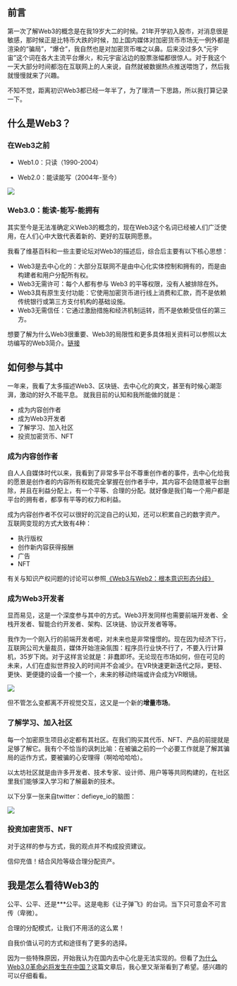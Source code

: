 ## 前言

第一次了解Web3的概念是在我19岁大二的时候。21年开学初入股市，对消息很是敏感，那时候正是比特币大跌的时候，加上国内媒体对加密货币市场无一例外都是渲染的“骗局”，“爆仓”，我自然也是对加密货币嗤之以鼻。后来没过多久“元宇宙”这个词在各大主流平台爆火，和元宇宙沾边的股票涨幅都很惊人。对于我这个一天大部分时间都泡在互联网上的人来说，自然就被数据热点推送喂饱了，然后我就慢慢就来了兴趣。

不知不觉，距离初识Web3都已经一年半了，为了理清一下思路，所以我打算记录一下。

## 什么是Web3？

### 在Web3之前

* Web1.0：只读（1990-2004）
  
* Web2.0：能读能写（2004年-至今）

![](https://photo.yujunyan.xyz/web3.png)
  
### Web3.0：能读-能写-能拥有

其实至今是无法准确定义Web3的概念的，现在Web3这个名词已经被人们广泛使用，在人们心中大致代表着新的、更好的互联网愿景。

我看了维基百科和一些主要论坛对Web3的描述后，综合后主要有以下核心思想：

* Web3是去中心化的：大部分互联网不是由中心化实体控制和拥有的，而是由构建者和用户分配所有权。
* Web3无需许可：每个人都有参与 Web3 的平等权限，没有人被排除在外。
* Web3具有原生支付功能：它使用加密货币进行线上消费和汇款，而不是依赖传统银行或第三方支付机构的基础设施。
* Web3无需信任：它通过激励措施和经济机制运转，而不是依赖受信任的第三方。

想要了解为什么Web3很重要、Web3的局限性和更多具体相关资料可以参照以太坊编写的Web3简介。[链接](https://ethereum.org/zh/web3/#early-internet)

## 如何参与其中

一年来，我看了太多描述Web3、区块链、去中心化的爽文，甚至有时候心潮澎湃，激动的好久不能平息。
就我目前的认知和我所能做的就是：

* 成为内容创作者
* 成为Web3开发者
* 了解学习、加入社区
* 投资加密货币、NFT

### 成为内容创作者

自人人自媒体时代以来，我看到了非常多平台不尊重创作者的事件，去中心化给我的愿景是创作者的内容所有权能完全掌握在创作者手中，其内容不会随意被平台删除，并且在利益分配上，有一个平等、合理的分配。就好像是我们每一个用户都是平台的拥有者，都享有平等的权力和利益。

成为内容创作者不仅可以很好的沉淀自己的认知，还可以积累自己的数字资产。
互联网变现的方式大致有4种：

* 执行版权
* 创作新内容获得报酬
* 广告
* NFT

有关与知识产权问题的讨论可以参照[《Web3与Web2：根本意识形态分歧》](https://k.sina.com.cn/article_6737204254_19191941e001013khj.html?from=tech)

### 成为Web3开发者

显而易见，这是一个深度参与其中的方式。Web3开发同样也需要前端开发者、全栈开发者、智能合约开发者、架构、区块链、协议开发者等等。

我作为一个刚入行的前端开发者呢，对未来也是非常憧憬的。现在因为经济下行，互联网公司大量裁员，媒体开始渲染氛围：程序员行业快不行了，不要入行计算机，35岁下岗。对于这样言论就是：非蠢即坏。无论现在市场如何，但在可见的未来，人们在虚拟世界投入的时间并不会减少。在VR快速更新迭代之际，更轻、更快、更便捷的设备一个接一个，未来的移动终端或许会成为VR眼镜。

![](https://photo.yujunyan.xyz/pico4.jpg)

但不管怎么变都离不开视觉交互，这又是一个新的**增量市场**。


### 了解学习、加入社区

每一个加密原生项目必定都有其社区。在我们购买其代币、NFT、产品的前提就是足够了解它。我有个不恰当的讽刺比喻：在被骗之前的一个必要工作就是了解其骗局的运作方式，要被骗的心安理得（啊哈哈哈哈）。

以太坊社区就是由许多开发者、技术专家、设计师、用户等等共同构建的，在社区里我们能够深入学习和了解最新的技术。

以下分享一张来自twitter：defieye_io的脑图：

![](https://photo.yujunyan.xyz/web3脑图.jpg)




### 投资加密货币、NFT

对于这样的参与方式，我的观点并不构成投资建议。

信仰充值！结合风险等级合理分配资产。


## 我是怎么看待Web3的

公平、公平、还是***公平。这是电影《让子弹飞》的台词。当下只可意会不可言传（卑微）。

合理的分配模式，让我们不用活的这么累！

自我价值认可的方式和途径有了更多的选择。

因为一些特殊原因，开始我认为在国内去中心化是无法实现的。但看了[为什么Web3.0革命必将发生在中国？](https://finance.sina.com.cn/tech/2022-06-10/doc-imizmscu6065484.shtml)这篇文章后，我心里又渐渐看到了希望。感兴趣的可以仔细看看。